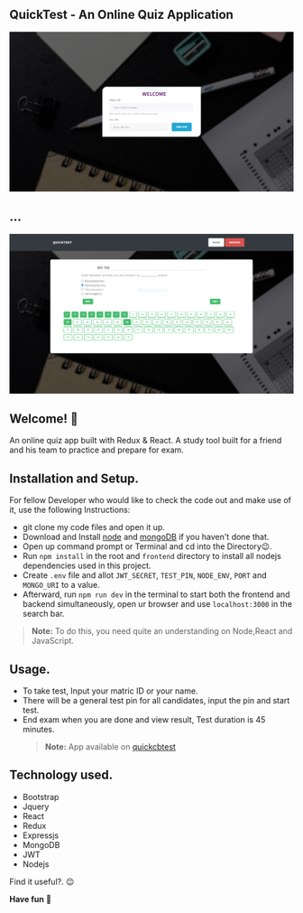 ## QuickTest - An Online Quiz Application 

![Design preview for the QuickTest Login Page](./design/quicktest_login.PNG)

## ...

![Design preview for the QuickTest Test Page](./design/quicktest_home.PNG)

## Welcome! 👋

An online quiz app built with Redux & React. A study tool built for a friend and his team to practice and prepare for exam.

## Installation and Setup.

For fellow Developer who would like to check the code out and make use of it, use the following Instructions:

- git clone my code files and open it up.
- Download and Install [node](https://nodejs.org/en/) and [mongoDB](https://www.mongodb.com/) if you haven't done that.
- Open up command prompt or Terminal and cd into the Directory😉.
- Run `npm install` in the root and `frontend` directory to install all nodejs dependencies used in this project.
- Create `.env` file and allot `JWT_SECRET`, `TEST_PIN`, `NODE_ENV`, `PORT` and `MONGO_URI` to a value.
- Afterward, run `npm run dev` in the terminal to start both the frontend and backend simultaneously, open ur browser and use `localhost:3000` in the search bar.

> **Note:** To do this, you need quite an understanding on Node,React and JavaScript.


## Usage.

- To take test, Input your matric ID or your name.
- There will be a general test pin for all candidates, input the pin and start test.
- End exam when you are done and view result, Test duration is 45 minutes.
  > **Note:** App available on  [quickcbtest](https://quickcbtest.herokuapp.com/)

## Technology used.

- Bootstrap
- Jquery
- React
- Redux
- Expressjs
- MongoDB
- JWT
- Nodejs



Find it useful?. 😉

**Have fun** 🚀
